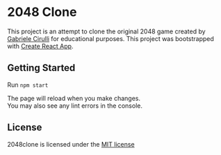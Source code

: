 # 2048 Clone
This project is an attempt to clone the original 2048 game created by [Gabriele Cirulli](https://github.com/gabrielecirulli) for educational purposes.
This project was bootstrapped with [Create React App](https://github.com/facebook/create-react-app).

## Getting Started

Run `npm start`

The page will reload when you make changes.\
You may also see any lint errors in the console.
## License
2048clone is licensed under the [MIT license](https://github.com/philliplam8/2048clone/blob/main/LICENSE.txt)